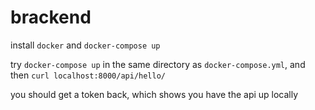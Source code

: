 # brackend

install `docker` and `docker-compose up`

try `docker-compose up` in the same directory as `docker-compose.yml`, and then `curl localhost:8000/api/hello/`

you should get a token back, which shows you have the api up locally
